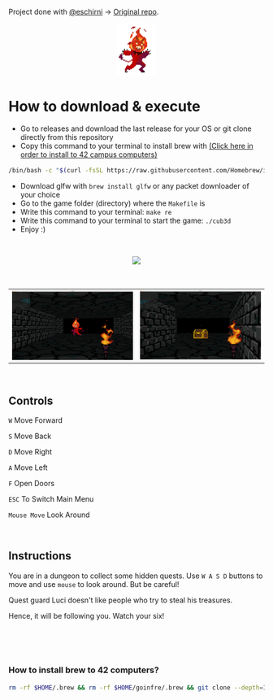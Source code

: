 Project done with [@eschirni](https://github.com/eschirni) -> [Original repo](https://github.com/eschirni/cub3d).

<p align="center">
<img src="./img/luci.gif" width=15%>
</p>

# How to download & execute
- Go to releases and download the last release for your OS or git clone directly from this repository
- Copy this command to your terminal to install brew with [(Click here in order to install to 42 campus computers)](#how-to-install-brew-to-42-computers)
```bash
/bin/bash -c "$(curl -fsSL https://raw.githubusercontent.com/Homebrew/install/HEAD/install.sh)"
```
- Download glfw with ```brew install glfw``` or any packet downloader of your choice
- Go to the game folder (directory) where the ```Makefile``` is
- Write this command to your terminal: ```make re``` 
- Write this command to your terminal to start the game: ```./cub3d```
- Enjoy :)

</br>
<p align="center">
<img src="./img/gameplay.gif" width=75%>
</p>
</br>

<table>
<tr>

<td>
<img src="./img/monster.png" >
</td>

<td>
<img src="./img/quest.png">
</td>

</tr>
</table>

</br>

## Controls

```W```  Move Forward

```S```  Move Back

```D```  Move Right

```A```  Move Left

```F```  Open Doors

```ESC```  To Switch Main Menu

```Mouse Move``` Look Around

</br>

## Instructions

You are in a dungeon to collect some hidden quests. Use ```W A S D``` buttons to move and use ```mouse``` to look around. But be careful!

Quest guard Luci doesn't like people who try to steal his treasures. 

Hence, it will be following you. Watch your six!

</br></br></br>

### How to install brew to 42 computers?

```bash
rm -rf $HOME/.brew && rm -rf $HOME/goinfre/.brew && git clone --depth=1 https://github.com/Homebrew/brew $HOME/goinfre/.brew && echo 'export PATH=$HOME/goinfre/.brew/bin:$PATH' >> $HOME/.zshrc && source $HOME/.zshrc && brew update
```
